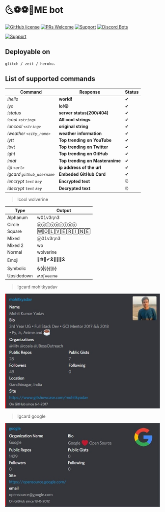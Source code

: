 # 🌜⚽⚽👢ME bot

[![GitHub license](https://img.shields.io/badge/license-MIT-blue.svg?style=flat-square)](https://raw.githubusercontent.com/mohitkyadav/coolme/master/LICENSE)
[![PRs Welcome](https://img.shields.io/badge/PRs-welcome-brightgreen.svg?style=flat-square)](https://github.com/mohitkyadav/coolme)
[![Support](https://discordapp.com/api/guilds/522610943037931551/embed.png)](https://discord.gg/bJGQRJx)
[![Discord Bots](https://discordbots.org/api/widget/status/521530934512713741.svg)](https://discordbots.org/bot/521530934512713741)

[![Support](https://discordbots.org/api/widget/521530934512713741.svg?usernamecolor=FFFFFF&topcolor=000000)](https://discordbots.org/bot/521530934512713741)


## Deployable on
```
glitch / zeit / heroku.
```

## List of supported commands

| Command | Response  | Status |
|---------|-----------|--------|
|*!hello*  | **world!**| ✔ |
|*!yo*    | **lo!😜** | ✔ |
|*!status*| **server status(200/404)**|✔|
|*!cool `<string>`*  | __**All cool strings**__  | ✔ |
|*!uncool `<string>`*| __**original string**__ | ✔ |
|*!weather `<city_name>`*| __**weather information**__ | ✔ |
|*!ytt*| __**Top trending on YouTube**__|✔|
|*!twt*| __**Top trending on Twitter**__|✔|
|*!ght*| __**Top trending on GitHub**__|✔|
|*!mat*| __**Top trending on Masteranime**__|✔|
|*!ip `<url>`*| __**ip address of the url**__| ✔ |
|*!gcard `github_username`*| __**Embeded GitHub Card**__| ✔ |
|*!encrypt `text` `key`*| __**Encrypted text**__| ⏰ |
|*!decrypt `text` `key`*| __**Decrypted text**__| ⏰ |


>!cool wolverine

|Type|Output|
|--|--|
|Alphanum|w01v3r¡n3|
|Circle|ⓦⓞⓛⓥⓔⓡⓘⓝⓔ|
|Square|🅆🄾🄻🅅🄴🅁🄸🄽🄴|
|Mixed|ⓦ01v3r¡n3|
|Mixed 2|wo|ver!ne|
|Normal|wolverine|
|Emoji|🔱⚽👢✔🎗🌱🎐🎵🎗|
|Symbolic|w͓̽o͓̽l͓̽v͓̽e͓̽r͓̽i͓̽n͓̽e͓̽|
|Upsidedown|ʍoʃʌǝɹᴉnǝ|

> !gcard mohitkyadav

![mohitkyadav GitHub card](./demo/mky_card.jpg)

> !gcard google

![google GitHub card](./demo/g_card.jpg)
